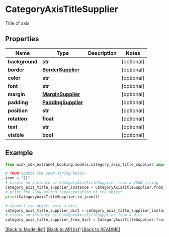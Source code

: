 # CategoryAxisTitleSupplier

Title of axis

## Properties

Name | Type | Description | Notes
------------ | ------------- | ------------- | -------------
**background** | **str** |  | [optional] 
**border** | [**BorderSupplier**](BorderSupplier.md) |  | [optional] 
**color** | **str** |  | [optional] 
**font** | **str** |  | [optional] 
**margin** | [**MarginSupplier**](MarginSupplier.md) |  | [optional] 
**padding** | [**PaddingSupplier**](PaddingSupplier.md) |  | [optional] 
**position** | **str** |  | [optional] 
**rotation** | **float** |  | [optional] 
**text** | **str** |  | [optional] 
**visible** | **bool** |  | [optional] 

## Example

```python
from wink_sdk_extranet_booking.models.category_axis_title_supplier import CategoryAxisTitleSupplier

# TODO update the JSON string below
json = "{}"
# create an instance of CategoryAxisTitleSupplier from a JSON string
category_axis_title_supplier_instance = CategoryAxisTitleSupplier.from_json(json)
# print the JSON string representation of the object
print(CategoryAxisTitleSupplier.to_json())

# convert the object into a dict
category_axis_title_supplier_dict = category_axis_title_supplier_instance.to_dict()
# create an instance of CategoryAxisTitleSupplier from a dict
category_axis_title_supplier_from_dict = CategoryAxisTitleSupplier.from_dict(category_axis_title_supplier_dict)
```
[[Back to Model list]](../README.md#documentation-for-models) [[Back to API list]](../README.md#documentation-for-api-endpoints) [[Back to README]](../README.md)


